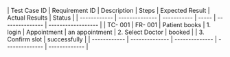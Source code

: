| Test Case ID | Requirement ID | Description | Steps | Expected Result | Actual Results | Status |
| ------------ | -------------- | ----------- | ----- | --------------- | ------------------ |
| TC- 001      | FR- 001        | Patient books | 1. login | Appointment |
                                  an appointment | 2. Select Doctor | booked |
                                                 | 3. Confirm slot | successfully |
| ------------ | -------------- | -------------- | -------------- | ------------- |
